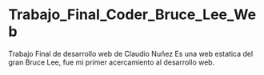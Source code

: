 # Trabajo_Final_Coder_Bruce_Lee_Web
Trabajo Final de desarrollo web de Claudio Nuñez
Es una web estatica del gran Bruce Lee, fue mi primer acercamiento al desarrollo web.
